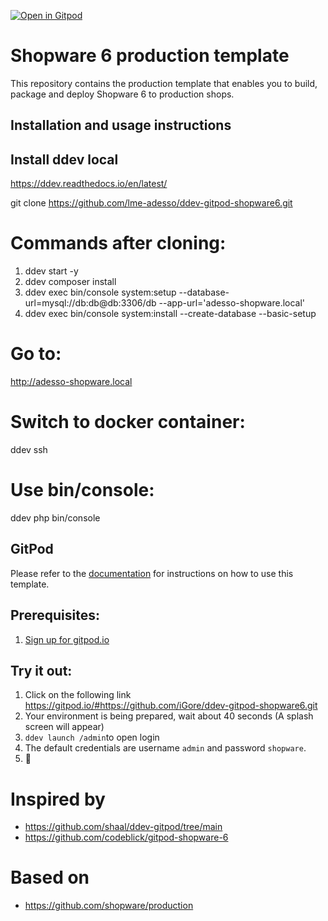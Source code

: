 
[![Open in Gitpod](https://gitpod.io/button/open-in-gitpod.svg)](https://gitpod.io/#https://github.com/iGore/ddev-gitpod-shopware6.git)

# Shopware 6 production template

This repository contains the production template that enables you to build,
package and deploy Shopware 6 to production shops.

## Installation and usage instructions

## Install ddev local
https://ddev.readthedocs.io/en/latest/

git clone https://github.com/lme-adesso/ddev-gitpod-shopware6.git

# Commands after cloning:

1. ddev start -y
2. ddev composer install
3. ddev exec bin/console system:setup --database-url=mysql://db:db@db:3306/db --app-url='adesso-shopware.local'
4. ddev exec bin/console system:install --create-database --basic-setup

# Go to:
http://adesso-shopware.local

# Switch to docker container:

ddev ssh

# Use bin/console:

ddev php bin/console

## GitPod

Please refer to the
[documentation](https://developer.shopware.com/docs/guides/installation/template)
for instructions on how to use this template.


## Prerequisites:
1. [Sign up for gitpod.io](https://gitpod.io/login)

## Try it out:
1. Click on the following link
  https://gitpod.io/#https://github.com/iGore/ddev-gitpod-shopware6.git
1. Your environment is being prepared, wait about 40 seconds (A splash screen will appear)
2. `ddev launch /admin`to open login
3. The default credentials are username `admin` and password `shopware`.
4. :tada:

# Inspired by
* https://github.com/shaal/ddev-gitpod/tree/main
* https://github.com/codeblick/gitpod-shopware-6


# Based on
* https://github.com/shopware/production
